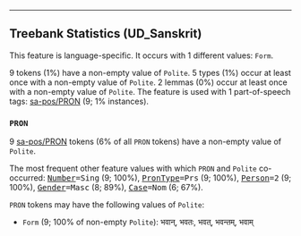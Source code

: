 

--------------------------------------------------------------------------------

## Treebank Statistics (UD_Sanskrit)

This feature is language-specific.
It occurs with 1 different values: `Form`.

9 tokens (1%) have a non-empty value of `Polite`.
5 types (1%) occur at least once with a non-empty value of `Polite`.
2 lemmas (0%) occur at least once with a non-empty value of `Polite`.
The feature is used with 1 part-of-speech tags: [sa-pos/PRON]() (9; 1% instances).

### `PRON`

9 [sa-pos/PRON]() tokens (6% of all `PRON` tokens) have a non-empty value of `Polite`.

The most frequent other feature values with which `PRON` and `Polite` co-occurred: <tt><a href="Number.html">Number</a>=Sing</tt> (9; 100%), <tt><a href="PronType.html">PronType</a>=Prs</tt> (9; 100%), <tt><a href="Person.html">Person</a>=2</tt> (9; 100%), <tt><a href="Gender.html">Gender</a>=Masc</tt> (8; 89%), <tt><a href="Case.html">Case</a>=Nom</tt> (6; 67%).

`PRON` tokens may have the following values of `Polite`:

* `Form` (9; 100% of non-empty `Polite`): भवान्, भवतः, भवत्, भवन्तम्, भवाम्

